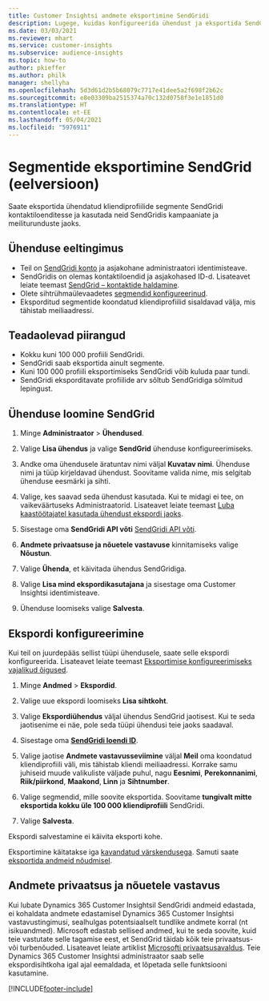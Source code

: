 ```yaml
---
title: Customer Insightsi andmete eksportimine SendGridi
description: Lugege, kuidas konfigureerida ühendust ja eksportida SendGrid.
ms.date: 03/03/2021
ms.reviewer: mhart
ms.service: customer-insights
ms.subservice: audience-insights
ms.topic: how-to
author: pkieffer
ms.author: philk
manager: shellyha
ms.openlocfilehash: 5d3d61d2b5b68079c7717e41dee5a2f698f2b62c
ms.sourcegitcommit: e8e03309ba2515374a70c132d0758f3e1e1851d0
ms.translationtype: HT
ms.contentlocale: et-EE
ms.lasthandoff: 05/04/2021
ms.locfileid: "5976911"
---
```

# <a name="export-segments-to-sendgrid-preview"></a>Segmentide eksportimine SendGrid (eelversioon)

Saate eksportida ühendatud kliendiprofiilide segmente SendGridi kontaktiloenditesse ja kasutada neid SendGridis kampaaniate ja meiliturunduste jaoks. 

## <a name="prerequisites-for-a-connection"></a>Ühenduse eeltingimus

-   Teil on [SendGridi konto](https://sendgrid.com/) ja asjakohane administraatori identimisteave.
-   SendGridis on olemas kontaktiloendid ja asjakohased ID-d. Lisateavet leiate teemast [SendGrid – kontaktide haldamine](https://sendgrid.com/docs/ui/managing-contacts/create-and-manage-contacts/#manage-contacts).
-   Olete sihtrühmaülevaadetes [segmendid konfigureerinud](segments.md).
-   Eksporditud segmentide koondatud kliendiprofiilid sisaldavad välja, mis tähistab meiliaadressi.

## <a name="known-limitations"></a>Teadaolevad piirangud

- Kokku kuni 100 000 profiili SendGridi.
- SendGridi saab eksportida ainult segmente.
- Kuni 100 000 profiili eksportimiseks SendGridi võib kuluda paar tundi. 
- SendGridi eksporditavate profiilide arv sõltub SendGridiga sõlmitud lepingust.

## <a name="set-up-connection-to-sendgrid"></a>Ühenduse loomine SendGrid

1. Minge **Administraator** > **Ühendused**.

1. Valige **Lisa ühendus** ja valige **SendGrid** ühenduse konfigureerimiseks.

1. Andke oma ühendusele äratuntav nimi väljal **Kuvatav nimi**. Ühenduse nimi ja tüüp kirjeldavad ühendust. Soovitame valida nime, mis selgitab ühenduse eesmärki ja sihti.

1. Valige, kes saavad seda ühendust kasutada. Kui te midagi ei tee, on vaikeväärtuseks Administraatorid. Lisateavet leiate teemast [Luba kaastöötajatel kasutada ühendust ekspordi jaoks](connections.md#allow-contributors-to-use-a-connection-for-exports).

1. Sisestage oma **SendGridi API võti** [SendGridi API võti](https://sendgrid.com/docs/ui/account-and-settings/api-keys/).

1. **Andmete privaatsuse ja nõuetele vastavuse** kinnitamiseks valige **Nõustun**.

1. Valige **Ühenda**, et käivitada ühendus SendGridiga.

1. Valige **Lisa mind ekspordikasutajana** ja sisestage oma Customer Insightsi identimisteave.

1. Ühenduse loomiseks valige **Salvesta**.

## <a name="configure-an-export"></a>Ekspordi konfigureerimine

Kui teil on juurdepääs sellist tüüpi ühendusele, saate selle ekspordi konfigureerida. Lisateavet leiate teemast [Eksportimise konfigureerimiseks vajalikud õigused](export-destinations.md#set-up-a-new-export).

1. Minge **Andmed** > **Ekspordid**.

1. Valige uue ekspordi loomiseks **Lisa sihtkoht**.

1. Valige **Ekspordiühendus** väljal ühendus SendGrid jaotisest. Kui te seda jaotisenime ei näe, pole seda tüüpi ühendusi teie jaoks saadaval.

1. Sisestage oma **[SendGridi loendi ID](https://sendgrid.com/docs/ui/managing-contacts/create-and-manage-contacts/#manage-contacts)**.

1. Valige jaotise **Andmete vastavusseviimine** väljal **Meil** oma koondatud kliendiprofiili väli, mis tähistab kliendi meiliaadressi. Korrake samu juhiseid muude valikuliste väljade puhul, nagu **Eesnimi**, **Perekonnanimi**, **Riik/piirkond**, **Maakond**, **Linn** ja **Sihtnumber**.

1. Valige segmendid, mille soovite eksportida. Soovitame **tungivalt mitte eksportida kokku üle 100 000 kliendiprofiili** SendGridi. 

1. Valige **Salvesta**.

Ekspordi salvestamine ei käivita eksporti kohe.

Eksportimine käitatakse iga [kavandatud värskendusega](system.md#schedule-tab). Samuti saate [eksportida andmeid nõudmisel](export-destinations.md#run-exports-on-demand). 

## <a name="data-privacy-and-compliance"></a>Andmete privaatsus ja nõuetele vastavus

Kui lubate Dynamics 365 Customer Insightsil SendGridi andmeid edastada, ei kohaldata andmete edastamisel Dynamics 365 Customer Insightsi vastavustingimusi, sealhulgas potentsiaalselt tundlike andmete korral (nt isikuandmed). Microsoft edastab sellised andmed, kui te seda soovite, kuid teie vastutate selle tagamise eest, et SendGrid täidab kõik teie privaatsus- või turbenõuded. Lisateavet leiate artiklist [Microsofti privaatsusavaldus](https://go.microsoft.com/fwlink/?linkid=396732).
Teie Dynamics 365 Customer Insightsi administraator saab selle ekspordisihtkoha igal ajal eemaldada, et lõpetada selle funktsiooni kasutamine.


[!INCLUDE[footer-include](../includes/footer-banner.md)]